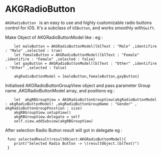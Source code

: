 # AKGRadioButton
`AKGRadioButton ` is an easy to use and highly customizable radio buttons control for iOS. It's a subclass of `UIButton`, and works smoothly with`Swift`.


Make Object of AKGRadioButtonModel like :
 eg   :
 
        let maleButton = AKGRadioButtonModel(lblText : "Male" ,identifire : "Male" ,selected : true)
        let femaleButton = AKGRadioButtonModel(lblText : "Female" ,identifire : "Female" ,selected : false)
        let gayButton = AKGRadioButtonModel(lblText : "Other" ,identifire : "Other" ,selected : false)
      
        akgRadioButtonModel = [maleButton,femaleButton,gayButton]

 
Initialised AKGRadioButtonGroupView object and pass parameter Group name ,AKGRadioButtonModel array, and positions
 eg    : 
 
        let  akgRBGroupView = AKGRadioButtonGroupView(akgRadioButtonModel : akgRadioButtonModel! ,akgRadioButtonGroupName : "Gender" , akgRadioButtonGroupPosstion : size)
        akgRBGroupView.setupView()
        akgRBGroupView.delegate = self
        self.view.addSubview(akgRBGroupView)

After selection Radio Button result will got in delegate
eg    :
   
     func selectedResult(resultObject:AKGRadioButtonModel){
        print("Selected Radio Button -> \(resultObject.lblText)")
     }



